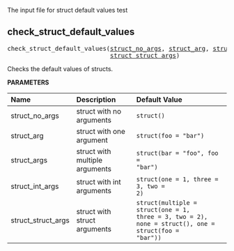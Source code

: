 <!-- Generated with Stardoc: http://skydoc.bazel.build -->

The input file for struct default values test

<a id="#check_struct_default_values"></a>

## check_struct_default_values

<pre>
check_struct_default_values(<a href="#check_struct_default_values-struct_no_args">struct_no_args</a>, <a href="#check_struct_default_values-struct_arg">struct_arg</a>, <a href="#check_struct_default_values-struct_args">struct_args</a>, <a href="#check_struct_default_values-struct_int_args">struct_int_args</a>,
                            <a href="#check_struct_default_values-struct_struct_args">struct_struct_args</a>)
</pre>

Checks the default values of structs.

**PARAMETERS**


| Name  | Description | Default Value |
| :------------- | :------------- | :------------- |
| <a id="check_struct_default_values-struct_no_args"></a>struct_no_args |  struct with no arguments   |  <code>struct()</code> |
| <a id="check_struct_default_values-struct_arg"></a>struct_arg |  struct with one argument   |  <code>struct(foo = "bar")</code> |
| <a id="check_struct_default_values-struct_args"></a>struct_args |  struct with multiple arguments   |  <code>struct(bar = "foo", foo = "bar")</code> |
| <a id="check_struct_default_values-struct_int_args"></a>struct_int_args |  struct with int arguments   |  <code>struct(one = 1, three = 3, two = 2)</code> |
| <a id="check_struct_default_values-struct_struct_args"></a>struct_struct_args |  struct with struct arguments   |  <code>struct(multiple = struct(one = 1, three = 3, two = 2), none = struct(), one = struct(foo = "bar"))</code> |


